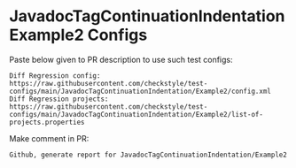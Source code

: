 # JavadocTagContinuationIndentation Example2 Configs
Paste below given to PR description to use such test configs:
```
Diff Regression config: https://raw.githubusercontent.com/checkstyle/test-configs/main/JavadocTagContinuationIndentation/Example2/config.xml
Diff Regression projects: https://raw.githubusercontent.com/checkstyle/test-configs/main/JavadocTagContinuationIndentation/Example2/list-of-projects.properties
```
Make comment in PR:
```
Github, generate report for JavadocTagContinuationIndentation/Example2
```
